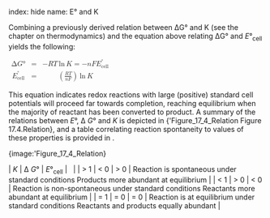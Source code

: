 index: hide
name: E° and K

Combining a previously derived relation between ΔG° and K (see the chapter on thermodynamics) and the equation above relating ΔG° and  *E*°<sub>cell</sub> yields the following:

<math xmlns:q="http://cnx.rice.edu/qml/1.0" xmlns:m="http://www.w3.org/1998/Math/MathML" xmlns:bib="http://bibtexml.sf.net/" xmlns:md="http://cnx.rice.edu/mdml" xmlns="http://cnx.rice.edu/cnxml"><mrow><mtable><mtr><mtd columnalign="right"><mrow><mtext>Δ</mtext><mi>G</mi><mtext>°</mtext></mrow></mtd><mtd columnalign="left"><mo>=</mo></mtd><mtd columnalign="left"><mrow><mtext>−</mtext><mi>R</mi><mi>T</mi><mspace width="0.2em"/><mtext>ln</mtext><mspace width="0.2em"/><mi>K</mi><mo>=</mo><mtext>−</mtext><mi>n</mi><mi>F</mi><msubsup><mi>E</mi><mrow><mtext>cell</mtext></mrow><mtext>°</mtext></msubsup></mrow></mtd></mtr><mtr><mtd columnalign="right"><mrow><msubsup><mi>E</mi><mrow><mtext>cell</mtext></mrow><mtext>°</mtext></msubsup></mrow></mtd><mtd columnalign="left"><mo>=</mo></mtd><mtd columnalign="left"><mrow><mo>(</mo><mfrac><mrow><mi>R</mi><mi>T</mi></mrow><mrow><mi>n</mi><mi>F</mi></mrow></mfrac><mo>)</mo><mspace width="0.2em"/><mtext>ln</mtext><mspace width="0.2em"/><mi>K</mi></mrow></mtd></mtr></mtable></mrow></math>

This equation indicates redox reactions with large (positive) standard cell potentials will proceed far towards completion, reaching equilibrium when the majority of reactant has been converted to product. A summary of the relations between  *E*°, Δ *G*° and  *K* is depicted in {'Figure_17_4_Relation Figure 17.4.Relation}, and a table correlating reaction spontaneity to values of these properties is provided in .


{image:'Figure_17_4_Relation}
        


|  *K* | Δ *G*° |  *E*°<sub>cell</sub> |   |
| > 1 | < 0 | > 0 | Reaction is spontaneous under standard conditions Products more abundant at equilibrium |
| < 1 | > 0 | < 0 | Reaction is non-spontaneous under standard conditions Reactants more abundant at equilibrium |
| = 1 | = 0 | = 0 | Reaction is at equilibrium under standard conditions Reactants and products equally abundant |
    
